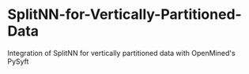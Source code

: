# SplitNN-for-Vertically-Partitioned-Data
Integration of SplitNN for vertically partitioned data with OpenMined's PySyft
